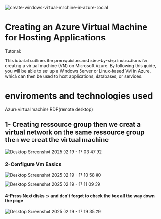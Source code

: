 ![create-windows-virtual-machine-in-azure-social](https://github.com/user-attachments/assets/382be3f5-3fbe-4a97-b9a1-b7fddd9b0f48)
</p>

<h1>Creating an Azure Virtual Machine for Hosting Applications</h1>
 
 
 Tutorial: 

This tutorial outlines the prerequisites and step-by-step instructions for creating a virtual machine (VM) on Microsoft Azure. By following this guide, you will be able to set up a Windows Server or Linux-based VM in Azure, which can then be used to host applications, databases, or services. </h1>

  
  <h1> enviroments and technologies used</h1>

Azure virtual machine
RDP(remote desktop)

<h2>1- Creating ressource group then we creat a virtual network on the same ressource group then we creat the virtual machine  </h2>
</p>

![Desktop Screenshot 2025 02 19 - 17 03 47 92](https://github.com/user-attachments/assets/b7523f6b-ea17-45d1-8738-6eddb3b7c7f7)

</p>

<h3>2-Configure Vm Basics </h3>

</p>

![Desktop Screenshot 2025 02 19 - 17 10 58 80](https://github.com/user-attachments/assets/3bd1da57-0ef6-463e-bfbd-24bd02c7b6d5)



![Desktop Screenshot 2025 02 19 - 17 11 09 39](https://github.com/user-attachments/assets/9cd584f5-a95e-47fc-b054-4efecc2c7e9a)

</p>


<h4>4-Press Next disks :> and don't forget to check the box all the way down the page </h4>



![Desktop Screenshot 2025 02 19 - 17 19 35 29](https://github.com/user-attachments/assets/bc8dc7e7-76ab-424f-8d0c-5ffddf79d378)

</P>

<h5></h5>

